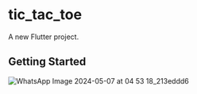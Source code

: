 # tic_tac_toe

A new Flutter project.

## Getting Started

![WhatsApp Image 2024-05-07 at 04 53 18_213eddd6](https://github.com/adhambambo/Tic-Tac-Toe-2-Players/assets/116437727/aaf3a543-18ee-4486-90ce-6fe2b9c1696e)
